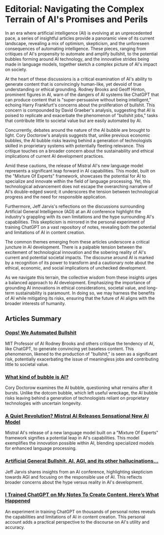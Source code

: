 # Editorial: Navigating the Complex Terrain of AI's Promises and Perils

In an era where artificial intelligence (AI) is evolving at an unprecedented pace, a series of insightful articles provide a panoramic view of its current landscape, revealing a mix of optimism, skepticism, and the unforeseen consequences of automating intelligence. These pieces, ranging from critiques of AI's propensity to automate and amplify bullshit, to the potential bubbles forming around AI technology, and the innovative strides being made in language models, together sketch a complex picture of AI's impact on society.

At the heart of these discussions is a critical examination of AI's ability to generate content that is convincingly human-like, yet devoid of true understanding or ethical grounding. Rodney Brooks and Geoff Hinton, prominent figures in AI, warn of the dangers of AI systems like ChatGPT that can produce content that is "super-persuasive without being intelligent," echoing Harry Frankfurt's concerns about the proliferation of bullshit. This concern is compounded by David Graeber's analysis, suggesting that AI is poised to replicate and exacerbate the phenomenon of "bullshit jobs," tasks that contribute little to societal value but are easily automated by AI.

Concurrently, debates around the nature of the AI bubble are brought to light. Cory Doctorow's analysis suggests that, unlike previous economic bubbles, the AI bubble risks leaving behind a generation of technologists skilled in proprietary systems with potentially fleeting relevance. This critique touches on a broader concern about the sustainability and ethical implications of current AI development practices.

Amid these cautions, the release of Mistral AI's new language model represents a significant leap forward in AI capabilities. This model, built on the "Mixture Of Experts" framework, showcases the potential for AI to specialize and innovate within the field of language processing. Yet, this technological advancement does not escape the overarching narrative of AI's double-edged sword; it underscores the tension between technological progress and the need for responsible application.

Furthermore, Jeff Jarvis's reflections on the discussions surrounding Artificial General Intelligence (AGI) at an AI conference highlight the industry's grappling with its own limitations and the hype surrounding AI's capabilities. This skepticism is mirrored in the personal experiment of training ChatGPT on a vast repository of notes, revealing both the potential and limitations of AI in content creation.

The common themes emerging from these articles underscore a critical juncture in AI development. There is a palpable tension between the excitement of technological innovation and the sobering reality of AI's current and potential societal impacts. The discourse around AI is marked by a recognition of its power to transform and a cautionary note about the ethical, economic, and social implications of unchecked development.

As we navigate this terrain, the collective wisdom from these insights urges a balanced approach to AI development. Emphasizing the importance of grounding AI innovations in ethical considerations, societal value, and long-term sustainability is paramount. In doing so, we may harness the benefits of AI while mitigating its risks, ensuring that the future of AI aligns with the broader interests of humanity.

## Articles Summary

### [Oops! We Automated Bullshit](https://www.cst.cam.ac.uk/blog/afb21/oops-we-automated-bullshit)

MIT Professor of AI Rodney Brooks and others critique the tendency of AI, like ChatGPT, to generate convincing yet baseless content. This phenomenon, likened to the production of "bullshit," is seen as a significant risk, potentially exacerbating the issue of meaningless jobs and contributing little to societal value.

### [What kind of bubble is AI?](https://doctorow.medium.com/what-kind-of-bubble-is-ai-d02040b5573a)

Cory Doctorow examines the AI bubble, questioning what remains after it bursts. Unlike the dotcom bubble, which left useful wreckage, the AI bubble risks leaving behind a generation of technologists reliant on proprietary technologies with uncertain longevity.

### [A Quiet Revolution? Mistral AI Releases Sensational New AI Model](https://medium.com/tales-of-tomorrow/a-quiet-revolution-mistral-ai-releases-sensational-new-ai-model-c17c663287f0)

Mistral AI's release of a new language model built on a "Mixture Of Experts" framework signifies a potential leap in AI's capabilities. This model exemplifies the innovation possible within AI, blending specialized models for enhanced language processing.

### [Artificial General Bullshit. AI, AGI, and its other hallucinations…](https://medium.com/whither-news/artificial-general-bullshit-e480939332f6)

Jeff Jarvis shares insights from an AI conference, highlighting skepticism towards AGI and focusing on the responsible use of AI. This reflects broader concerns about the hype versus reality in AI's development.

### [I Trained ChatGPT on My Notes To Create Content. Here’s What Happened](https://medium.com/the-generator/i-trained-chatgpt-on-my-notes-heres-what-happened-1dcb48725f45)

An experiment in training ChatGPT on thousands of personal notes reveals the capabilities and limitations of AI in content creation. This personal account adds a practical perspective to the discourse on AI's utility and accuracy.